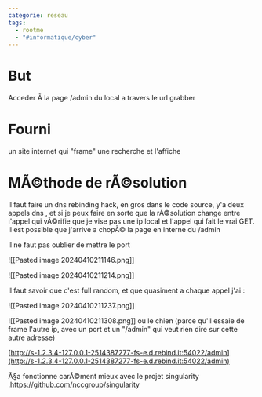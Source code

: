 ```yaml
---
categorie: reseau
tags:
  - rootme
  - "#informatique/cyber"
---
```

# But

Acceder Ã  la page /admin du local a travers le url grabber

# Fourni

un site internet qui "frame" une recherche et l'affiche

# MÃ©thode de rÃ©solution

Il faut faire un dns rebinding hack, en gros dans le code source, y'a deux appels dns , et si je peux faire en sorte que la rÃ©solution change entre l'appel qui vÃ©rifie que je vise pas une ip local et l'appel qui fait le vrai GET. Il est possible que j'arrive a chopÃ© la page en interne du /admin

Il ne faut pas oublier de mettre le port 

![[Pasted image 20240410211146.png]]

![[Pasted image 20240410211214.png]]

Il faut savoir que c'est full random, et que quasiment a chaque appel j'ai : 

![[Pasted image 20240410211237.png]]

![[Pasted image 20240410211308.png]]
ou le chien (parce qu'il essaie de frame l'autre ip, avec un port et un "/admin" qui veut rien dire sur cette autre adresse)


[http://s-1.2.3.4-127.0.0.1-2514387277-fs-e.d.rebind.it:54022/admin](http://s-1.2.3.4-127.0.0.1-2514387277-fs-e.d.rebind.it:54022/admin)

Ã§a fonctionne carÃ©ment mieux avec le projet singularity :https://github.com/nccgroup/singularity